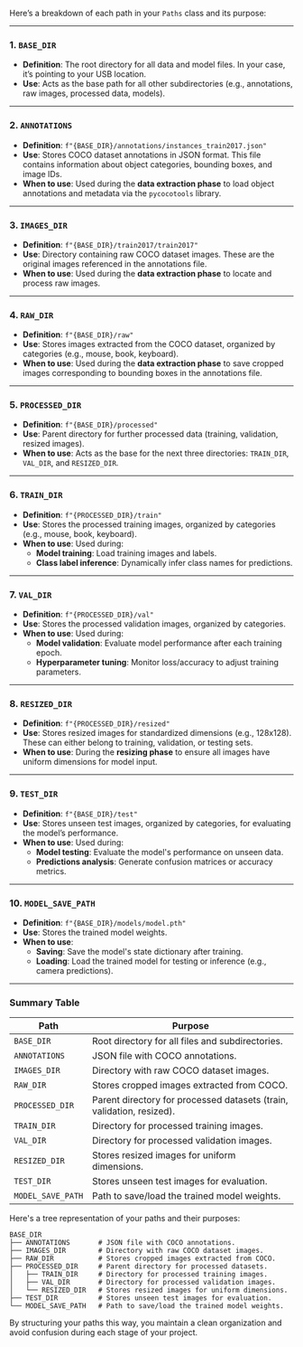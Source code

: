 Here’s a breakdown of each path in your `Paths` class and its purpose:

---

### **1. `BASE_DIR`**
- **Definition**: The root directory for all data and model files. In your case, it’s pointing to your USB location.
- **Use**: Acts as the base path for all other subdirectories (e.g., annotations, raw images, processed data, models).

---

### **2. `ANNOTATIONS`**
- **Definition**: `f"{BASE_DIR}/annotations/instances_train2017.json"`
- **Use**: Stores COCO dataset annotations in JSON format. This file contains information about object categories, bounding boxes, and image IDs.
- **When to use**: Used during the **data extraction phase** to load object annotations and metadata via the `pycocotools` library.

---

### **3. `IMAGES_DIR`**
- **Definition**: `f"{BASE_DIR}/train2017/train2017"`
- **Use**: Directory containing raw COCO dataset images. These are the original images referenced in the annotations file.
- **When to use**: Used during the **data extraction phase** to locate and process raw images.

---

### **4. `RAW_DIR`**
- **Definition**: `f"{BASE_DIR}/raw"`
- **Use**: Stores images extracted from the COCO dataset, organized by categories (e.g., mouse, book, keyboard).
- **When to use**: Used during the **data extraction phase** to save cropped images corresponding to bounding boxes in the annotations file.

---

### **5. `PROCESSED_DIR`**
- **Definition**: `f"{BASE_DIR}/processed"`
- **Use**: Parent directory for further processed data (training, validation, resized images).
- **When to use**: Acts as the base for the next three directories: `TRAIN_DIR`, `VAL_DIR`, and `RESIZED_DIR`.

---

### **6. `TRAIN_DIR`**
- **Definition**: `f"{PROCESSED_DIR}/train"`
- **Use**: Stores the processed training images, organized by categories (e.g., mouse, book, keyboard).
- **When to use**: Used during:
  - **Model training**: Load training images and labels.
  - **Class label inference**: Dynamically infer class names for predictions.

---

### **7. `VAL_DIR`**
- **Definition**: `f"{PROCESSED_DIR}/val"`
- **Use**: Stores the processed validation images, organized by categories.
- **When to use**: Used during:
  - **Model validation**: Evaluate model performance after each training epoch.
  - **Hyperparameter tuning**: Monitor loss/accuracy to adjust training parameters.

---

### **8. `RESIZED_DIR`**
- **Definition**: `f"{PROCESSED_DIR}/resized"`
- **Use**: Stores resized images for standardized dimensions (e.g., 128x128). These can either belong to training, validation, or testing sets.
- **When to use**: During the **resizing phase** to ensure all images have uniform dimensions for model input.

---

### **9. `TEST_DIR`**
- **Definition**: `f"{BASE_DIR}/test"`
- **Use**: Stores unseen test images, organized by categories, for evaluating the model’s performance.
- **When to use**: Used during:
  - **Model testing**: Evaluate the model's performance on unseen data.
  - **Predictions analysis**: Generate confusion matrices or accuracy metrics.

---

### **10. `MODEL_SAVE_PATH`**
- **Definition**: `f"{BASE_DIR}/models/model.pth"`
- **Use**: Stores the trained model weights.
- **When to use**:
  - **Saving**: Save the model's state dictionary after training.
  - **Loading**: Load the trained model for testing or inference (e.g., camera predictions).

---

### **Summary Table**

| **Path**          | **Purpose**                                                                 |
|--------------------|-----------------------------------------------------------------------------|
| `BASE_DIR`         | Root directory for all files and subdirectories.                          |
| `ANNOTATIONS`      | JSON file with COCO annotations.                                           |
| `IMAGES_DIR`       | Directory with raw COCO dataset images.                                    |
| `RAW_DIR`          | Stores cropped images extracted from COCO.                                |
| `PROCESSED_DIR`    | Parent directory for processed datasets (train, validation, resized).      |
| `TRAIN_DIR`        | Directory for processed training images.                                   |
| `VAL_DIR`          | Directory for processed validation images.                                 |
| `RESIZED_DIR`      | Stores resized images for uniform dimensions.                              |
| `TEST_DIR`         | Stores unseen test images for evaluation.                                  |
| `MODEL_SAVE_PATH`  | Path to save/load the trained model weights.                               |

Here's a tree representation of your paths and their purposes:

```
BASE_DIR
├── ANNOTATIONS       # JSON file with COCO annotations.
├── IMAGES_DIR        # Directory with raw COCO dataset images.
├── RAW_DIR           # Stores cropped images extracted from COCO.
├── PROCESSED_DIR     # Parent directory for processed datasets.
│   ├── TRAIN_DIR     # Directory for processed training images.
│   ├── VAL_DIR       # Directory for processed validation images.
│   └── RESIZED_DIR   # Stores resized images for uniform dimensions.
├── TEST_DIR          # Stores unseen test images for evaluation.
└── MODEL_SAVE_PATH   # Path to save/load the trained model weights.
```



By structuring your paths this way, you maintain a clean organization and avoid confusion during each stage of your project.